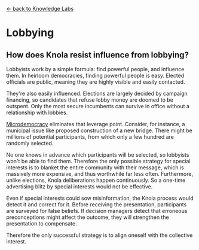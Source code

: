 [&larr; back to Knowledge Labs](.)

# Lobbying

## How does Knola resist influence from lobbying?

Lobbyists work by a simple formula: find powerful people, and influence them. In heirloom democracies, finding powerful people is easy. Elected officials are public, meaning they are highly visible and easily contacted.

They're also easily influenced. Elections are largely decided by campaign financing, so candidates that refuse lobby money are doomed to be outspent. Only the most secure incumbents can survive in office without a relationship with lobbies. 

[Microdemocracy](microdemocracy) eliminates that leverage point. Consider, for instance, a municipal issue like proposed construction of a new bridge. There might be millions of potential participants, from which only a few hundred are randomly selected.

No one knows in advance which participants will be selected, so lobbyists won't be able to find them. Therefore the only possible strategy for special interests is to blanket the entire community with their message, which is massively more expensive, and thus worthwhile far less often. Furthermore, unlike elections, Knola deliberations happen continuously. So a one-time advertising blitz by special interests would not be effective.

Even if special interests could sow misinformation, the Knola process would detect it and correct for it. Before receiving the presentation, participants are surveyed for false beliefs. If decision managers detect that erroneous preconceptions might affect the outcome, they will strengthen the presentation to compensate.

Therefore the only successful strategy is to align oneself with the collective interest.
